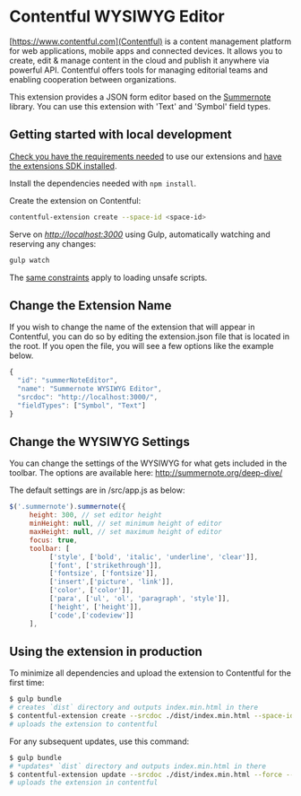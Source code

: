# Contentful WYSIWYG Editor

[https://www.contentful.com](Contentful) is a content management platform for web applications, mobile apps and connected devices. It allows you to create, edit & manage content in the cloud and publish it anywhere via powerful API. Contentful offers tools for managing editorial teams and enabling cooperation between organizations.

This extension provides a JSON form editor based on the [Summernote](http://summernote.org/) library. You can use this extension with 'Text' and 'Symbol' field types.


## Getting started with local development

[Check you have the requirements needed](../README.md#extensions-samples) to use our extensions and [have the extensions SDK installed](https://github.com/contentful/ui-extensions-sdk).

Install the dependencies needed with `npm install`.

Create the extension on Contentful:

```bash
contentful-extension create --space-id <space-id>
```

Serve on _<http://localhost:3000>_ using Gulp, automatically watching and reserving any changes:

```bash
gulp watch
```

The [same constraints](../README.md#debugging-on-your-local-environment) apply to loading unsafe scripts.

## Change the Extension Name
If you wish to change the name of the extension that will appear in Contentful, you can do so by editing the extension.json file that is located in the root. If you open the file, you will see a few options like the example below.

```javascript
{
  "id": "summerNoteEditor",
  "name": "Summernote WYSIWYG Editor",
  "srcdoc": "http://localhost:3000/",
  "fieldTypes": ["Symbol", "Text"]
}
```

## Change the WYSIWYG Settings
You can change the settings of the WYSIWYG for what gets included in the toolbar. The options are available here: http://summernote.org/deep-dive/

The default settings are in /src/app.js as below:

```javascript
$('.summernote').summernote({
     height: 300, // set editor height
     minHeight: null, // set minimum height of editor
     maxHeight: null, // set maximum height of editor
     focus: true,
     toolbar: [
          ['style', ['bold', 'italic', 'underline', 'clear']],
          ['font', ['strikethrough']],
          ['fontsize', ['fontsize']],
          ['insert',['picture', 'link']],
          ['color', ['color']],
          ['para', ['ul', 'ol', 'paragraph', 'style']],
          ['height', ['height']],
          ['code',['codeview']]
     ],
```


## Using the extension in production

To minimize all dependencies and upload the extension to Contentful for the first time:

```bash
$ gulp bundle
# creates `dist` directory and outputs index.min.html in there
$ contentful-extension create --srcdoc ./dist/index.min.html --space-id <space-id>
# uploads the extension to contentful
```

For any subsequent updates, use this command:
```bash
$ gulp bundle
# *updates* `dist` directory and outputs index.min.html in there
$ contentful-extension update --srcdoc ./dist/index.min.html --force --space-id <space-id>
# uploads the extension in contentful
```

